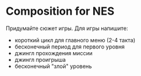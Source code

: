 # Composition for NES

Придумайте сюжет игры. Для игры напишите:

- короткий цикл для главного меню (2-4 такта)
- бесконечный период для первого уровня
- джингл прохождения миссии
- джингл проигрыша
- бесконечный "злой" уровень

